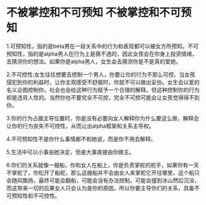 # 不被掌控和不可预知 不被掌控和不可预知

1.可预知性，指的是beta男在一段关系中的行为和表现都可以被女方所预知。不可预知性，指的是alpha男人在行为上是猜不透的，因此女孩会在你身上投资情绪，去猜测你的想法。如果你是alpha男人，女生会去猜测你是不是真的爱她。 

2.不可控性:女生往往想要去控制一个男人，你要让你的行为不那么可控，当女孩侵犯到你的利益时，让你主观感受不舒服时，你就不可以做出妥协。女生会以爱的名义企图控制你，社会也会给这种行为赋予一个合理的解释，但这种控制你的行为却是违背人性的。当然你也不要完全不可控，完全不可控可能会让女孩觉得得不到你。 

3.你的行为占据主导位置时，你是没有必要向女人解释你为什么要这么做，解释会让你的行为丧失不可控性，从而让出alpha框架和关系主导权。

4.不可预知性不是你什么事情都不和她说，而是你不用去解释。 

5.生活中可以小事由她决定，但是大事直接由你做主。

6.你们的关系就像一艘船，你和女人在船上，你是负责掌舵的舵手，如果你有一天不掌舵了，你松开了船舵，那么这艘船并不会由女人来掌舵它开往哪里，这个船只会随风飘扬，最终可能会翻船，可能会没有办法控制，可能会撞到冰山然后沉没，而这带来一切的后果女人只会认为是你的原因，所以你要主导你们的关系，具备不可预知性和不可控性。
